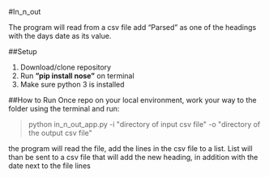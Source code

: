 #In_n_out

The program will read from a csv file add “Parsed” as one of the headings with the days date as its value.

##Setup

1. Download/clone repository
2. Run **”pip install nose”** on terminal 
2. Make sure python 3 is installed

##How to Run 
Once repo on your local environment, work your way to the folder using the terminal and run: 
>
>python in_n_out_app.py -i "directory of input csv file" -o "directory of the output csv file"
>
the program will read the file, add the lines in the csv file to a list. List will than be sent to a csv file that will 
add the new heading, in addition with the date next to the file lines


    
